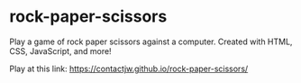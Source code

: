 # rock-paper-scissors
Play a game of rock paper scissors against a computer.  Created with HTML, CSS, JavaScript, and more!

Play at this link: https://contactjw.github.io/rock-paper-scissors/